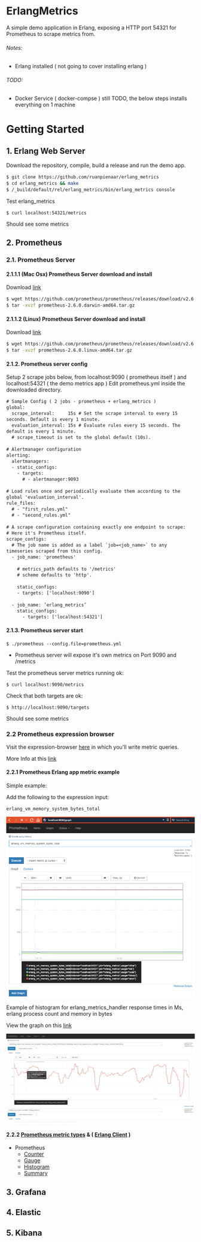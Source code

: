   # ErlangMetrics
A simple demo application in Erlang, exposing a HTTP port 54321 for Prometheus to scrape metrics from.

###### Notes:
- Erlang installed ( not going to cover installing erlang )

###### TODO:
- Docker Service ( docker-compse ) still TODO, the below steps installs everything on 1 machine

# Getting Started

## 1. Erlang Web Server
Download the repository, compile, build a release and run the demo app.
```bash
$ git clone https://github.com/ruanpienaar/erlang_metrics
$ cd erlang_metrics && make
$ /_build/default/rel/erlang_metrics/bin/erlang_metrics console
```
Test erlang_metrics
```
$ curl localhost:54321/metrics
```

Should see some metrics

## 2. Prometheus

### 2.1. Prometheus Server

#### 2.1.1.1 (Mac Osx) Prometheus Server download and install

Download [link](https://prometheus.io/download/)
```bash
$ wget https://github.com/prometheus/prometheus/releases/download/v2.6.0/prometheus-2.6.0.darwin-amd64.tar.gz
$ tar -xvzf prometheus-2.6.0.darwin-amd64.tar.gz
```

#### 2.1.1.2 (Linux) Prometheus Server download and install

Download [link](https://prometheus.io/download/)
```bash
$ wget https://github.com/prometheus/prometheus/releases/download/v2.6.0/prometheus-2.6.0.linux-amd64.tar.gz
$ tar -xvzf prometheus-2.6.0.linux-amd64.tar.gz
```

#### 2.1.2. Prometheus server config

Setup 2 scrape jobs below, from localhost:9090 ( prometheus itself ) and localhost:54321 ( the demo metrics app )
Edit prometheus.yml inside the downloaded directory.
```
# Sample Config ( 2 jobs - prometheus + erlang_metrics )
global:
  scrape_interval:     15s # Set the scrape interval to every 15 seconds. Default is every 1 minute.
  evaluation_interval: 15s # Evaluate rules every 15 seconds. The default is every 1 minute.
  # scrape_timeout is set to the global default (10s).

# Alertmanager configuration
alerting:
  alertmanagers:
  - static_configs:
    - targets:
      # - alertmanager:9093

# Load rules once and periodically evaluate them according to the global 'evaluation_interval'.
rule_files:
  # - "first_rules.yml"
  # - "second_rules.yml"

# A scrape configuration containing exactly one endpoint to scrape:
# Here it's Prometheus itself.
scrape_configs:
  # The job name is added as a label `job=<job_name>` to any timeseries scraped from this config.
  - job_name: 'prometheus'

    # metrics_path defaults to '/metrics'
    # scheme defaults to 'http'.

    static_configs:
    - targets: ['localhost:9090']

  - job_name: ’erlang_metrics’
    static_configs:
      - targets: ['localhost:54321']
```

#### 2.1.3. Prometheus server start

```
$ ./prometheus --config.file=prometheus.yml
```

- Prometheus server will expose it's own metrics on Port 9090 and /metrics

Test the prometheus server metrics running ok:
```
$ curl localhost:9090/metrics
```

Check that both targets are ok:
```
$ http://localhost:9090/targets
```

Should see some metrics

### 2.2 Prometheus expression browser

Visit the expression-browser [here](http://localhost:9090/graph) in which you'll write metric queries.

More Info at this [link](https://prometheus.io/docs/prometheus/latest/querying/basics/)

#### 2.2.1 Prometheus Erlang app metric example

Simple example:

Add the following to the expression input:
```
erlang_vm_memory_system_bytes_total
```
![prom_erlang_vm_memory_system_bytes_total_example](misc/prom_erlang_vm_memory_system_bytes_total_example.png?raw=true "prom_erlang_vm_memory_system_bytes_total_example")

Example of histogram for erlang_metrics_handler response times in Ms, erlang process count and memory in bytes

View the graph on this [link](http://localhost:9090/graph?g0.range_input=15m&g0.stacked=0&g0.expr=rate(erlang_metrics_http_response_time_sum%7Bpath%3D%22%2Ferlang_metrics_artificial_traffic%22%7D%5B1m%5D)%20%2F%20rate(erlang_metrics_http_response_time_count%7Bpath%3D%22%2Ferlang_metrics_artificial_traffic%22%7D%5B1m%5D)&g0.tab=0&g1.range_input=15m&g1.expr=erlang_vm_process_count%7Bjob%3D%22%E2%80%99erlang_metrics%E2%80%99%22%7D&g1.tab=0&g2.range_input=15m&g2.expr=erlang_vm_memory_bytes_total%7Bjob%3D%22%E2%80%99erlang_metrics%E2%80%99%22%2Ckind%3D%22processes%22%7D&g2.tab=0)

![erlang_metrics](misc/erlang_metrics.png)

#### 2.2.2 [Prometheus metric types]((https://prometheus.io/docs/concepts/metric_types/)) & ( [Erlang Client](https://github.com/deadtrickster/prometheus.erl) )

  - Prometheus
    - [Counter](https://prometheus.io/docs/concepts/metric_types/#counter)
    - [Gauge](https://prometheus.io/docs/concepts/metric_types/#gauge)
    - [Histogram](https://prometheus.io/docs/concepts/metric_types/#histogram)
    - [Summary](https://prometheus.io/docs/concepts/metric_types/#summary)

## 3. Grafana

## 4. Elastic

## 5. Kibana

